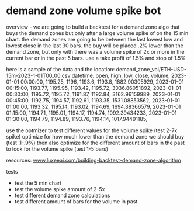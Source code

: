 # demand zone volume spike bot

overview -
we are going to build a backtest for a demand zone algo that buys the demand zones but only after a large volume spike of on the 15 min chart. the demand zones are going to be between the last lowest low and lowest close in the last 30 bars. the buy will be placed .2% lower than the demand zone, but only with there was a volume spike of 2x or more in the current bar or in the past 5 bars. use a take profit of 1.5% and stop of 1.5%

here is a sample of the data and the location: demand_zone_vol/ETH-USD-15m-2023-1-01T00_00.csv
datetime, open, high, low, close, volume,
2023-01-01 00:00:00, 1195.25, 1196, 1193.6, 1193.8, 1882.90305929,
2023-01-01 00:15:00, 1193.77, 1195.95, 1193.42, 1195.72, 3036.86051892,
2023-01-01 00:30:00, 1195.72, 1195.72, 1191.87, 1192.84, 3162.96159989,
2023-01-01 00:45:00, 1192.75, 1194.57, 1192.61, 1193.35, 1531.08853562,
2023-01-01 01:00:00, 1193.32, 1195.14, 1193.02, 1194.69, 1694.38366579,
2023-01-01 01:15:00, 1194.71, 1195.01, 1194.17, 1194.74, 1092.39434233,
2023-01-01 01:30:00, 1194.79, 1194.89, 1193.76, 1194.14, 1017.94491185,

use the optmizer to test different values for the volume spike (test 2-7x spike) optimize for how much lower than the demand zone we should buy (test .1-.9%) then also optimize for the different amount of bars in the past to look for the volume spike (test 1-5 bars) 

resources: www.luxeeai.com/building-backtest-demand-zone-algorithm 

tests 
- test the 5 min chart 
- test the volume spike amount of 2-5x
- test different demand zone calculations
- test different amount of bars for the volume in past 